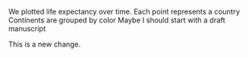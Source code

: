 We plotted life expectancy over time.
Each point represents a country
Continents are grouped by color
Maybe I should start with a draft manuscript

This is a new change.
